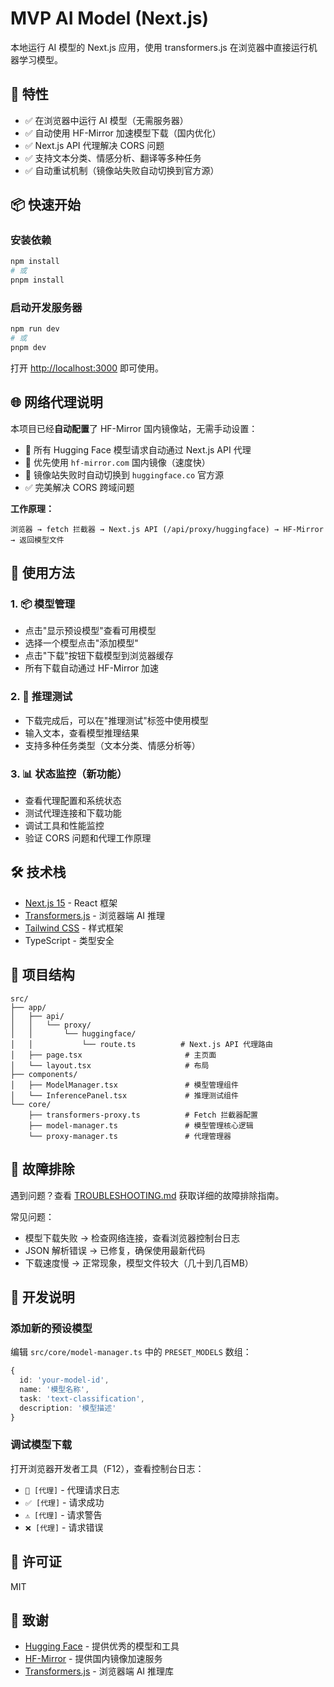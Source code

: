 # MVP AI Model (Next.js)

本地运行 AI 模型的 Next.js 应用，使用 transformers.js 在浏览器中直接运行机器学习模型。

## 🚀 特性

- ✅ 在浏览器中运行 AI 模型（无需服务器）
- ✅ 自动使用 HF-Mirror 加速模型下载（国内优化）
- ✅ Next.js API 代理解决 CORS 问题
- ✅ 支持文本分类、情感分析、翻译等多种任务
- ✅ 自动重试机制（镜像站失败自动切换到官方源）

## 📦 快速开始

### 安装依赖

```bash
npm install
# 或
pnpm install
```

### 启动开发服务器

```bash
npm run dev
# 或
pnpm dev
```

打开 [http://localhost:3000](http://localhost:3000) 即可使用。

## 🌐 网络代理说明

本项目已经**自动配置**了 HF-Mirror 国内镜像站，无需手动设置：

- 🔄 所有 Hugging Face 模型请求自动通过 Next.js API 代理
- 🚀 优先使用 `hf-mirror.com` 国内镜像（速度快）
- 🔁 镜像站失败时自动切换到 `huggingface.co` 官方源
- ✅ 完美解决 CORS 跨域问题

**工作原理：**
```
浏览器 → fetch 拦截器 → Next.js API (/api/proxy/huggingface) → HF-Mirror → 返回模型文件
```

## 📖 使用方法

### 1. 📦 模型管理
   - 点击"显示预设模型"查看可用模型
   - 选择一个模型点击"添加模型"
   - 点击"下载"按钮下载模型到浏览器缓存
   - 所有下载自动通过 HF-Mirror 加速

### 2. 🔮 推理测试
   - 下载完成后，可以在"推理测试"标签中使用模型
   - 输入文本，查看模型推理结果
   - 支持多种任务类型（文本分类、情感分析等）

### 3. 📊 状态监控（新功能）
   - 查看代理配置和系统状态
   - 测试代理连接和下载功能
   - 调试工具和性能监控
   - 验证 CORS 问题和代理工作原理

## 🛠️ 技术栈

- [Next.js 15](https://nextjs.org) - React 框架
- [Transformers.js](https://huggingface.co/docs/transformers.js) - 浏览器端 AI 推理
- [Tailwind CSS](https://tailwindcss.com) - 样式框架
- TypeScript - 类型安全

## 📁 项目结构

```
src/
├── app/
│   ├── api/
│   │   └── proxy/
│   │       └── huggingface/
│   │           └── route.ts          # Next.js API 代理路由
│   ├── page.tsx                       # 主页面
│   └── layout.tsx                     # 布局
├── components/
│   ├── ModelManager.tsx               # 模型管理组件
│   └── InferencePanel.tsx             # 推理测试组件
└── core/
    ├── transformers-proxy.ts          # Fetch 拦截器配置
    ├── model-manager.ts               # 模型管理核心逻辑
    └── proxy-manager.ts               # 代理管理器
```

## 🐛 故障排除

遇到问题？查看 [TROUBLESHOOTING.md](./TROUBLESHOOTING.md) 获取详细的故障排除指南。

常见问题：
- 模型下载失败 → 检查网络连接，查看浏览器控制台日志
- JSON 解析错误 → 已修复，确保使用最新代码
- 下载速度慢 → 正常现象，模型文件较大（几十到几百MB）

## 📝 开发说明

### 添加新的预设模型

编辑 `src/core/model-manager.ts` 中的 `PRESET_MODELS` 数组：

```typescript
{
  id: 'your-model-id',
  name: '模型名称',
  task: 'text-classification',
  description: '模型描述'
}
```

### 调试模型下载

打开浏览器开发者工具（F12），查看控制台日志：
- `🔄 [代理]` - 代理请求日志
- `✅ [代理]` - 请求成功
- `⚠️ [代理]` - 请求警告
- `❌ [代理]` - 请求错误

## 📄 许可证

MIT

## 🙏 致谢

- [Hugging Face](https://huggingface.co) - 提供优秀的模型和工具
- [HF-Mirror](https://hf-mirror.com) - 提供国内镜像加速服务
- [Transformers.js](https://github.com/xenova/transformers.js) - 浏览器端 AI 推理库
